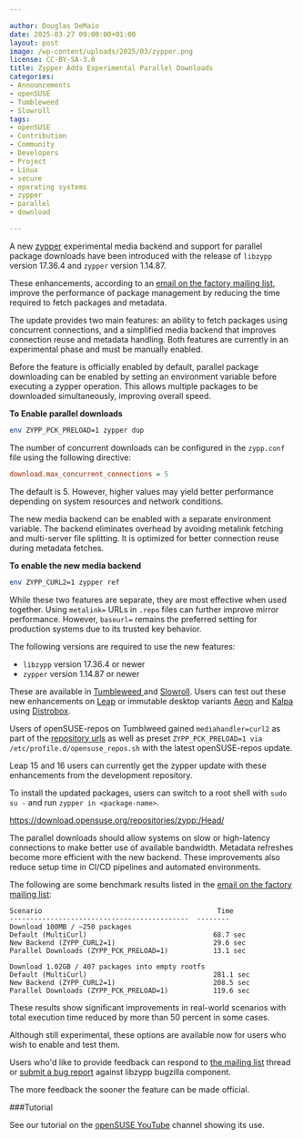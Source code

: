```yaml
---

author: Douglas DeMaio
date: 2025-03-27 09:00:00+01:00
layout: post
image: /wp-content/uploads/2025/03/zypper.png
license: CC-BY-SA-3.0
title: Zypper Adds Experimental Parallel Downloads
categories:
- Announcements
- openSUSE
- Tumbleweed
- Slowroll
tags:
- openSUSE
- Contribution
- Community
- Developers
- Project
- Linux 
- secure 
- operating systems 
- zypper
- parallel
- download

---
```


A new [zypper](https://en.opensuse.org/Portal:Zypper) experimental media backend and support for parallel package downloads have been introduced with the release of `libzypp` version 17.36.4 and `zypper` version 1.14.87. 

These enhancements, according to an [email on the factory mailing list](https://lists.opensuse.org/archives/list/factory@lists.opensuse.org/thread/LOCZIG43MFJSTUIQ3VH2CRSYRCBNR4O7/), improve the performance of package management by reducing the time required to fetch packages and metadata.

The update provides two main features: an ability to fetch packages using concurrent connections, and a simplified media backend that improves connection reuse and metadata handling. Both features are currently in an experimental phase and must be manually enabled. 

Before the feature is officially enabled by default, parallel package downloading can be enabled by setting an environment variable before executing a zypper operation. This allows multiple packages to be downloaded simultaneously, improving overall speed.

**To Enable parallel downloads**

```bash
env ZYPP_PCK_PRELOAD=1 zypper dup
```

The number of concurrent downloads can be configured in the `zypp.conf` file using the following directive:

```ini
download.max_concurrent_connections = 5
```

The default is 5. However, higher values may yield better performance depending on system resources and network conditions.

The new media backend can be enabled with a separate environment variable. The backend eliminates overhead by avoiding metalink fetching and multi-server file splitting. It is optimized for better connection reuse during metadata fetches.

**To enable the new media backend**

```bash
env ZYPP_CURL2=1 zypper ref
```

While these two features are separate, they are most effective when used together. Using `metalink=` URLs in `.repo` files can further improve mirror performance. However, `baseurl=` remains the preferred setting for production systems due to its trusted key behavior.

The following versions are required to use the new features:

- `libzypp` version 17.36.4 or newer
- `zypper` version 1.14.87 or newer

These are available in [Tumbleweed ](https://get.opensuse.org/tumbleweed/) and [Slowroll](https://en.opensuse.org/Portal:Slowroll). Users can test out these new enhancements on [Leap](https://get.opensuse.org/leap/) or immutable desktop variants [Aeon](https://aeondesktop.org) and [Kalpa](https://kalpadesktop.org/) using [Distrobox](https://distrobox.it/).

Users of openSUSE-repos on Tumblweed gained `mediahandler=curl2` as part of the [repository urls](https://github.com/openSUSE/openSUSE-repos/blob/main/opensuse-tumbleweed-repoindex.xml) as well as preset `ZYPP_PCK_PRELOAD=1 via /etc/profile.d/opensuse_repos.sh` with the latest openSUSE-repos update.

Leap 15 and 16 users can currently get the zypper update with these enhancements from the development repository.

To install the updated packages, users can switch to a root shell with `sudo su -` and run `zypper in <package-name>`.

<https://download.opensuse.org/repositories/zypp:/Head/>

The parallel downloads should allow systems on slow or high-latency connections to make better use of available bandwidth. Metadata refreshes become more efficient with the new backend. These improvements also reduce setup time in CI/CD pipelines and automated environments.

The following are some benchmark results listed in the [email on the factory mailing list](https://lists.opensuse.org/archives/list/factory@lists.opensuse.org/thread/LOCZIG43MFJSTUIQ3VH2CRSYRCBNR4O7/):

```
Scenario                                           Time
--------------------------------------------  --------
Download 100MB / ~250 packages
Default (MultiCurl)                               68.7 sec
New Backend (ZYPP_CURL2=1)                        29.6 sec
Parallel Downloads (ZYPP_PCK_PRELOAD=1)           13.1 sec

Download 1.02GB / 407 packages into empty rootfs
Default (MultiCurl)                               281.1 sec
New Backend (ZYPP_CURL2=1)                        208.5 sec
Parallel Downloads (ZYPP_PCK_PRELOAD=1)           119.6 sec
```

These results show significant improvements in real-world scenarios with total execution time reduced by more than 50 percent in some cases.

Although still experimental, these options are available now for users who wish to enable and test them.

Users who'd like to provide feedback can respond to [the mailing list](https://lists.opensuse.org/archives/list/factory@lists.opensuse.org/thread/LOCZIG43MFJSTUIQ3VH2CRSYRCBNR4O7/) thread or [submit a bug report](https://en.opensuse.org/openSUSE:Submitting_bug_reports) against libzypp bugzilla component.

The more feedback the sooner the feature can be made official.

###Tutorial

See our tutorial on the [openSUSE YouTube](https://www.youtube.com/watch?v=o9vRsL_njSU) channel showing its use.

<meta name="openSUSE, Open Source, development, Windows 10 end of support, Linux transition, Upgrade to Freedom campaign, Linux distributions, e-waste reduction, hardware sustainability, Ubuntu, Fedora, AlmaLinux, environmental benefits, secure operating systems, customizable Linux, Joanna Murzyn, KDE Akademy, electronic waste, open source, Linux alternatives, computer longevity, user-friendly Linux, live tutorials, ISO installation, Leap, Tumbleweed, Linux gaming, Linux for developers, EU, Euro" content="HTML,CSS,XML,JavaScript">
